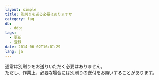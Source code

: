 ```yaml
---
layout: simple
title: 別刷りを送る必要はありますか
category: faq
db:
  - ddbj
tags: 
  - 更新
  - 登録
date: 2014-06-02T16:07:29
lang: ja
---
```




<p>通常は別刷りをお送りいただく必要はありません。<br>ただし、作業上、必要な場合には別刷りの送付をお願いすることがあります。</p>